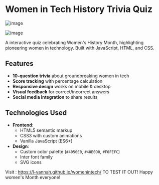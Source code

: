# Women in Tech History Trivia Quiz



![image](https://github.com/user-attachments/assets/86216ca2-5c37-44ce-8afc-e50f47406f58)


![image](https://github.com/user-attachments/assets/e6a31b45-2a4a-4221-82f3-25631914b4f4)


A interactive quiz celebrating Women's History Month, highlighting pioneering women in technology. Built with JavaScript, HTML, and CSS.

## Features

- **10-question trivia** about groundbreaking women in tech
- **Score tracking** with percentage calculation
- **Responsive design** works on mobile & desktop
- **Visual feedback** for correct/incorrect answers
- **Social media integration** to share results

## Technologies Used

- **Frontend**: 
  - HTML5 semantic markup
  - CSS3 with custom animations
  - Vanilla JavaScript (ES6+)
- **Design**:
  - Custom color palette (`#4050E0`, `#40E0D0`, `#F6FEFC`)
  - Inter font family
  - SVG icons

Visit : https://l-vannah.github.io/womenintech/ TO TEST IT OUT!
Happy women's Month everyone!
